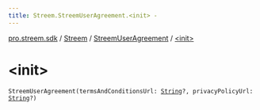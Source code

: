 ```yaml
---
title: Streem.StreemUserAgreement.<init> - 
---
```


[pro.streem.sdk](../../index.html) / [Streem](../index.html) / [StreemUserAgreement](index.html) / [&lt;init&gt;](./-init-.html)

# &lt;init&gt;

`StreemUserAgreement(termsAndConditionsUrl: `[`String`](https://kotlinlang.org/api/latest/jvm/stdlib/kotlin/-string/index.html)`?, privacyPolicyUrl: `[`String`](https://kotlinlang.org/api/latest/jvm/stdlib/kotlin/-string/index.html)`?)`
